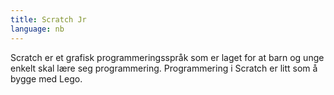 ```yaml
---
title: Scratch Jr
language: nb
---
```


Scratch er et grafisk programmeringsspråk som er laget for at barn og unge
enkelt skal lære seg programmering. Programmering i Scratch er litt som å bygge
med Lego.

